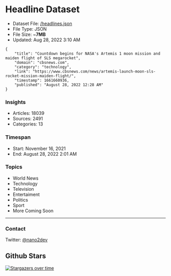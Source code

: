 # Headline Dataset

- Dataset File: [/headlines.json](https://raw.githubusercontent.com/fwd/news/master/headlines.json) 
- File Type: JSON
- File Size: ~**7MB**
- Updated: Aug 28, 2022 3:10 AM

```
{
    "title": "Countdown begins for NASA's Artemis 1 moon mission and maiden flight of SLS megarocket",
    "domain": "cbsnews.com",
    "category": "technology",
    "link": "https://www.cbsnews.com/news/artemis-launch-moon-sls-rocket-mission-maiden-flight/",
    "timestamp": 1661660936,
    "published": "August 28, 2022 12:28 AM"
}
```

### Insights

- Articles: 18039
- Sources: 2491
- Categories: 13

### Timespan

- Start: November 16, 2021
- End: August 28, 2022 2:01 AM

### Topics

- World News
- Technology
- Television
- Entertaiment
- Politics
- Sport
- More Coming Soon

---

### Contact 

Twitter: [@nano2dev](https://twitter.com/nano2dev)

## Github Stars

[![Stargazers over time](https://starchart.cc/fwd/news.svg)](https://starchart.cc/fwd/news)
	